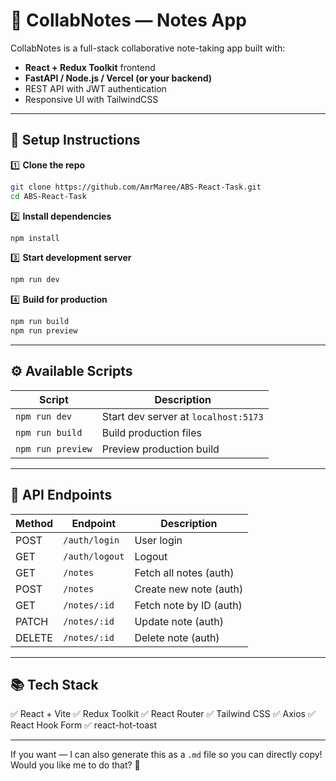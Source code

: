 # 📝 CollabNotes — Notes App

CollabNotes is a full-stack collaborative note-taking app built with:

* **React + Redux Toolkit** frontend
* **FastAPI / Node.js / Vercel (or your backend)**
* REST API with JWT authentication
* Responsive UI with TailwindCSS

---

## 🚀 Setup Instructions

1️⃣ **Clone the repo**

```bash
git clone https://github.com/AmrMaree/ABS-React-Task.git
cd ABS-React-Task
```

2️⃣ **Install dependencies**

```bash
npm install
```

3️⃣ **Start development server**

```bash
npm run dev
```

4️⃣ **Build for production**

```bash
npm run build
npm run preview
```

---

## ⚙️ Available Scripts

| Script            | Description                          |
| ----------------- | ------------------------------------ |
| `npm run dev`     | Start dev server at `localhost:5173` |
| `npm run build`   | Build production files               |
| `npm run preview` | Preview production build             |

---

## 🔗 API Endpoints

| Method | Endpoint               | Description             |
| ------ | ---------------------- | ----------------------- |
| POST   | `/auth/login`          | User login              |
| GET    | `/auth/logout`         | Logout                  |
| GET    | `/notes`               | Fetch all notes (auth)  |
| POST   | `/notes`               | Create new note (auth)  |
| GET    | `/notes/:id`           | Fetch note by ID (auth) |
| PATCH  | `/notes/:id`           | Update note (auth)      |
| DELETE | `/notes/:id`           | Delete note (auth)      |


---

## 📚 Tech Stack

✅ React + Vite
✅ Redux Toolkit
✅ React Router
✅ Tailwind CSS
✅ Axios
✅ React Hook Form
✅ react-hot-toast

---

If you want — I can also generate this as a `.md` file so you can directly copy! Would you like me to do that? 🚀

